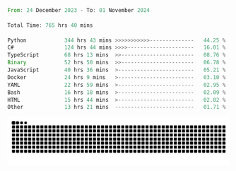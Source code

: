 <!--START_SECTION:waka-->

```rust
From: 24 December 2023 - To: 01 November 2024

Total Time: 765 hrs 40 mins

Python            344 hrs 43 mins >>>>>>>>>>>--------------   44.25 %
C#                124 hrs 44 mins >>>>---------------------   16.01 %
TypeScript        68 hrs 13 mins  >>-----------------------   08.76 %
Binary            52 hrs 50 mins  >>-----------------------   06.78 %
JavaScript        40 hrs 36 mins  >------------------------   05.21 %
Docker            24 hrs 9 mins   >------------------------   03.10 %
YAML              22 hrs 59 mins  >------------------------   02.95 %
Bash              16 hrs 18 mins  >------------------------   02.09 %
HTML              15 hrs 44 mins  >------------------------   02.02 %
Other             13 hrs 21 mins  -------------------------   01.71 %
```

<!--END_SECTION:waka-->


<picture>
  <source media="(prefers-color-scheme: dark)" srcset="https://raw.githubusercontent.com/jeerawut97/jeerawut97/output/github-contribution-grid-snake.svg">
  <img alt="github contribution grid snake animation" src="https://raw.githubusercontent.com/jeerawut97/jeerawut97/output/github-contribution-grid-snake.svg">
</picture>
